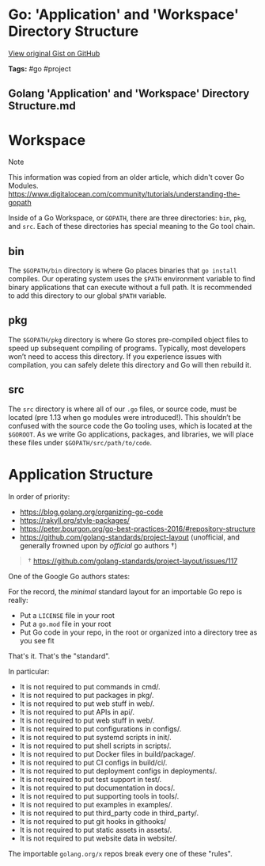 # Go: 'Application' and 'Workspace' Directory Structure 

[View original Gist on GitHub](https://gist.github.com/Integralist/206e546da66cf1a0dba6583f87b9e1ed)

**Tags:** #go #project

## Golang 'Application' and 'Workspace' Directory Structure.md

# Workspace 

> [!NOTE]
> This information was copied from an older article, which didn't cover Go Modules.  
> https://www.digitalocean.com/community/tutorials/understanding-the-gopath

Inside of a Go Workspace, or `GOPATH`, there are three directories: `bin`, `pkg`, and `src`. Each of these directories has special meaning to the Go tool chain.

## bin

The `$GOPATH/bin` directory is where Go places binaries that `go install` compiles. Our operating system uses the `$PATH` environment variable to find binary applications that can execute without a full path. It is recommended to add this directory to our global `$PATH` variable.

## pkg

The `$GOPATH/pkg` directory is where Go stores pre-compiled object files to speed up subsequent compiling of programs. Typically, most developers won’t need to access this directory. If you experience issues with compilation, you can safely delete this directory and Go will then rebuild it.

## src

The `src` directory is where all of our `.go` files, or source code, must be located (pre 1.13 when go modules were introduced!). This shouldn’t be confused with the source code the Go tooling uses, which is located at the `$GOROOT`. As we write Go applications, packages, and libraries, we will place these files under `$GOPATH/src/path/to/code`.

# Application Structure

In order of priority:

- https://blog.golang.org/organizing-go-code
- https://rakyll.org/style-packages/
- https://peter.bourgon.org/go-best-practices-2016/#repository-structure
- https://github.com/golang-standards/project-layout (unofficial, and generally frowned upon by _official_ go authors †)

> † https://github.com/golang-standards/project-layout/issues/117

One of the Google Go authors states:

For the record, the _minimal_ standard layout for an importable Go repo is really:

- Put a `LICENSE` file in your root
- Put a `go.mod` file in your root
- Put Go code in your repo, in the root or organized into a directory tree as you see fit

That's it. That's the "standard".

In particular:

- It is not required to put commands in cmd/.
- It is not required to put packages in pkg/.
- It is not required to put web stuff in web/.
- It is not required to put APIs in api/.
- It is not required to put web stuff in web/.
- It is not required to put configurations in configs/.
- It is not required to put systemd scripts in init/.
- It is not required to put shell scripts in scripts/.
- It is not required to put Docker files in build/package/.
- It is not required to put CI configs in build/ci/.
- It is not required to put deployment configs in deployments/.
- It is not required to put test support in test/.
- It is not required to put documentation in docs/.
- It is not required to put supporting tools in tools/.
- It is not required to put examples in examples/.
- It is not required to put third_party code in third_party/.
- It is not required to put git hooks in githooks/
- It is not required to put static assets in assets/.
- It is not required to put website data in website/.

The importable `golang.org/x` repos break every one of these "rules".

